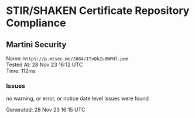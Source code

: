 # STIR/SHAKEN Certificate Repository Compliance

## Martini Security

Name: `https://p.mtsec.me/2884/ITvQkZu8WFHl.pem`\
Tested At: 28 Nov 23 16:12 UTC\
Time: 112ms

### Issues

no warning, or error, or notice date level issues were found

Generated: 28 Nov 23 16:15 UTC